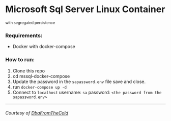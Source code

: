 # Microsoft Sql Server Linux Container
<small>with segregated persistence</small>

### Requirements:
- Docker with docker-compose

### How to run:
1. Clone this repo
2. cd mssql-docker-compose
3. Update the password in the `sapassword.env` file save and close.
4. run `docker-compose up -d`  
5. Connect to `localhost` username: `sa` password: `<the password from the sapassword.env>`

---

<div>
      <h6 style="float:center;">Courtesy of <span><a href="https://dbafromthecold.com/2020/07/17/sql-server-and-docker-compose/" target="_blank">DbaFromTheCold</a></span></h6>
<div>
